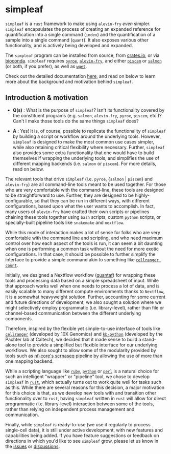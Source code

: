 # simpleaf

`simpleaf` is a `rust` framework to make using `alevin-fry` _even_ simpler. `simpleaf` encapsulates the process of creating an expanded reference for quantification into a single command (`index`) and the quantification of a sample into a single command (`quant`).  It also exposes various other functionality, and is actively being developed and expanded.

The `simpleaf` program can be installed from source, from [crates.io](https://crates.io/crates/simpleaf), or via [bioconda](https://bioconda.github.io/recipes/simpleaf/README.html). `simpleaf` requires [`pyroe`](https://github.com/COMBINE-lab/pyroe), [`alevin-fry`](https://github.com/COMBINE-lab/alevin-fry), and either [`piscem`](https://github.com/COMBINE-lab/piscem) or [`salmon`](https://github.com/COMBINE-lab/salmon) (or both, if you prefer), as well as [`wget`](https://www.gnu.org/software/wget/).

Check out the detailed documentation [here](https://simpleaf.readthedocs.io/en/latest/), and read on below to learn more about the background and motivation behind `simpleaf`.

## Introduction & motivation 

 * **Q(s)** : What is the purpose of `simpleaf`? Isn't its functionality covered by the constituent programs (e.g. `salmon`, `alevin-fry`, `pyroe`, `piscem`, etc.)? Can't I make those tools do the same things `simpleaf` does?

 * **A** : Yes! It is, of course, possible to replicate the functionality of `simpleaf` by building a script or workflow around the underlying tools. However, `simpleaf` is designed to make the most common use cases simpler, while also retaining critical flexibility where necessary.  Further, `simpleaf` also provides some extra functionality that one would have to build themselves if wrapping the underlying tools, and simplifies the use of different mapping backends (i.e. `salmon` or `piscem`). For more details, read on below.

The relevant tools that drive `simpleaf` (i.e. `pyroe`, {`salmon` \| `piscem`} and `alevin-fry`) are all command-line tools meant to be used together. For those who are very comfortable with the command-line, these tools are designed to be straightforward to use.  Further, they are designed to be highly-configurable, so that they can be run in different ways, with different configurations, based upon what the user wants to accomplish.  In fact, many users of `alevin-fry` have crafted their own scripts or pipelines chaining these tools together using `bash` scripts, custom `python` scripts, or specially-built pipeline tools like `snakemake` and `nextflow`.

While this mode of interaction makes a lot of sense for folks who are very comfortable with the command line and scripting, and who need maximum control over how each aspect of the tools is run, it can seem a bit daunting when one is performing a common task without the need for more exotic configurations.  In that case, it should be possible to further simplify the interface to provide a simple command akin to something like [`cellranger count`](https://support.10xgenomics.com/single-cell-gene-expression/software/pipelines/latest/using/count). 

Initially, we designed a Nextflow workflow ([quantaf](https://github.com/COMBINE-lab/quantaf)) for wrapping these tools and processing data based on a simple spreadsheet of input.  While that approach works well when one needs to process a lot of data, and is easily scalable to many different compute environments thanks to `Nextflow`, it is a somewhat heavyweight solution.  Further, accounting for some current and future directions of development, we also sought a solution where we might selectively employ programmatic (i.e. library-level), rather than file or channel-based communication between the different underlying components. 

Therefore, inspired by the flexible yet simple-to-use interface of tools like [`cellranger`](https://support.10xgenomics.com/single-cell-gene-expression/software/pipelines/latest/what-is-cell-ranger) (developed by 10X Genomics) and [`kb-python`](https://github.com/pachterlab/kb_python) (developed by the Pachter lab at Caltech), we decided that it made sense to build a stand-alone tool to provide a simplified but flexible interface for our underlying workflows.  We also sought to allow some of the modularity provided by tools such as [nf-core's scrnaseq](https://nf-co.re/scrnaseq) pipeline by allowing the use of more than one mapping backend.

While a scripting language like [`ruby`](https://www.ruby-lang.org/en/), [`python`](https://www.python.org/) or [`perl`](https://www.perl.org/) is a natural choice for such an intelligent "wrapper" or "pipeline" tool, we chose to develop `simpleaf` in [`rust`](https://www.rust-lang.org/), which actually turns out to work quite well for tasks such as this.  While there are several reasons for this decision, a major motivation for this choice is that, as we develop new tools with and transition other functionality over to `rust`, having `simpleaf` written in `rust` will allow for direct programmatic (i.e. library-level) interaction between some of the tools, rather than relying on independent process management and communication.

Finally, while `simpleaf` is ready-to-use (we use it regularly to process single-cell data), it is still under active development, with new features and capabilities being added.  If you have feature suggestions or feedback on directions in which you'd like to see `simpleaf` grow, please let us know in the [issues](https://github.com/COMBINE-lab/simpleaf/issues) or [discussions](https://github.com/COMBINE-lab/simpleaf/discussions).
